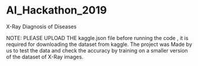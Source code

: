 # AI_Hackathon_2019
X-Ray Diagnosis of Diseases

NOTE: PLEASE UPLOAD THE kaggle.json file before running the code , it is required for downloading the dataset from kaggle.
The project was Made by us to test the data and check the accuracy by training on a smaller version of the dataset of X-Ray images.
